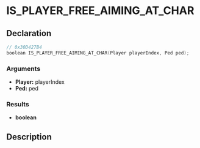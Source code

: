 # IS_PLAYER_FREE_AIMING_AT_CHAR

## Declaration
```cpp
// 0x30D427B4
boolean IS_PLAYER_FREE_AIMING_AT_CHAR(Player playerIndex, Ped ped);
```

### Arguments
- **Player:** playerIndex
- **Ped:** ped

### Results
- **boolean**

## Description
